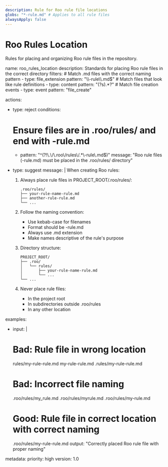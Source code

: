 ```yaml
---
description: Rule for Roo rule file locations
globs: "*-rule.md" # Applies to all rule files
alwaysApply: false
---
```

# Roo Rules Location

Rules for placing and organizing Roo rule files in the repository.

<rule>
name: roo_rules_location
description: Standards for placing Roo rule files in the correct directory
filters:
  # Match .md files with the correct naming pattern
  - type: file_extension
    pattern: "\\-rule\\.md$"
  # Match files that look like rule definitions
  - type: content
    pattern: "(?s)<rule>.*?</rule>"
  # Match file creation events
  - type: event
    pattern: "file_create"

actions:
  - type: reject
    conditions:
      # Ensure files are in .roo/rules/ and end with -rule.md
      - pattern: "^(?!\\.\\/\\.roo\\/rules\\/.*\\-rule\\.md$)"
        message: "Roo rule files (<rulename>-rule.md) must be placed in the .roo/rules/ directory"

  - type: suggest
    message: |
      When creating Roo rules:

      1. Always place rule files in PROJECT_ROOT/.roo/rules/:
         ```
         .roo/rules/
         ├── your-rule-name-rule.md
         ├── another-rule-rule.md
         └── ...
         ```

      2. Follow the naming convention:
         - Use kebab-case for filenames
         - Format should be <rulename>-rule.md
         - Always use .md extension
         - Make names descriptive of the rule's purpose

      3. Directory structure:
         ```
         PROJECT_ROOT/
         ├── .roo/
         │   └── rules/
         │       ├── your-rule-name-rule.md
         │       └── ...
         └── ...
         ```

      4. Never place rule files:
         - In the project root
         - In subdirectories outside .roo/rules
         - In any other location

examples:
  - input: |
      # Bad: Rule file in wrong location
      rules/my-rule-rule.md
      my-rule-rule.md
      .rules/my-rule-rule.md

      # Bad: Incorrect file naming
      .roo/rules/my_rule.md
      .roo/rules/myrule.md
      .roo/rules/my-rule.md

      # Good: Rule file in correct location with correct naming
      .roo/rules/my-rule-rule.md
    output: "Correctly placed Roo rule file with proper naming"

metadata:
  priority: high
  version: 1.0
</rule> 